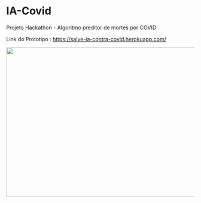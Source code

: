# IA-Covid
Projeto Hackathon - Algoritmo preditor de mortes por COVID

Link do Prototipo : https://salve-ia-contra-covid.herokuapp.com/

<img src="https://github.com/reglabel/IA-Covid/blob/main/Ia%20contra%20covid-19.png" width=700 height=400 />
